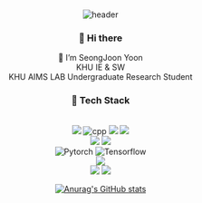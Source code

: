 <div align="center">
  

<br/>
  
![header](https://capsule-render.vercel.app/api?type=waving&color=auto&height=300&section=header&text=muk-jjang%20&fontSize=90)
### 👋 Hi there 
🌱 I’m SeongJoon Yoon 
<br/>
KHU IE & SW
<br/>
KHU AIMS LAB Undergraduate Research Student
  

### :star2: Tech Stack
<br/>
  <img src="https://img.shields.io/badge/Python-3776AB?style=for-the-badge&logo=Python&logoColor=white">
  <img alt="cpp" src="https://img.shields.io/badge/c++-%2300599C.svg?style=for-the-badge&logo=c%2B%2B&logoColor=white">
  <img src="https://img.shields.io/badge/JavaScript-F7DF1E?style=for-the-badge&logo=JavaScript&logoColor=white">
  <img src="https://img.shields.io/badge/PHP-777BB4?style=for-the-badge&logo=PHP&logoColor=white">
<br/>
  <img src="https://img.shields.io/badge/Numpy-013243?style=for-the-badge&logo=Numpy&logoColor=white">
  <img src="https://img.shields.io/badge/Pandas-150458?style=for-the-badge&logo=Pandas&logoColor=white">

<br/>
  <img alt="Pytorch" src="https://img.shields.io/badge/PyTorch-EE4C2C?style=for-the-badge&logo=pytorch&logoColor=white">
  <img alt="Tensorflow" src="https://img.shields.io/badge/TensorFlow-%23FF6F00.svg?style=for-the-badge&logo=TensorFlow&logoColor=white">
<br/>
  <img src="https://img.shields.io/badge/MySQL-4479A1?style=for-the-badge&logo=MySQL&logoColor=white">
<br/>
  <img src="https://img.shields.io/badge/React-61DAFB?style=for-the-badge&logo=React&logoColor=black">
  <img src="https://img.shields.io/badge/Flutter-02569B?style=for-the-badge&logo=Flutter&logoColor=white">
<br/>

[![Anurag's GitHub stats](https://github-readme-stats.vercel.app/api?username=muk-jjang)](https://github.com/anuraghazra/github-readme-stats)
</div>


